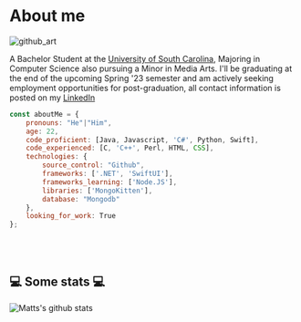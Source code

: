 # About me
![github_art](https://user-images.githubusercontent.com/77406076/210678777-e8b260a5-6caf-4a4c-8faf-668c84bfaf27.jpg)



<p>
    A Bachelor Student at the <a href="https://sc.edu/">University of South Carolina</a>, Majoring in Computer Science also pursuing a Minor in Media Arts. I'll be
    graduating at the end of the upcoming Spring '23 semester and am actively seeking employment opportunities for post-graduation, all contact information is posted on
    my <a href="https://www.linkedin.com/in/mevinson/">LinkedIn</a></br>
</p>

```javascript
const aboutMe = {
    pronouns: "He"|"Him",
    age: 22,
    code_proficient: [Java, Javascript, 'C#', Python, Swift],
    code_experienced: [C, 'C++', Perl, HTML, CSS],
    technologies: {
        source_control: "Github",
        frameworks: ['.NET', 'SwiftUI'],
        frameworks_learning: ['Node.JS'],
        libraries: ['MongoKitten'],
        database: "Mongodb"
    },
    looking_for_work: True
};
```

</br></br>
<h2>💻 Some stats 💻</h2>

![Matts's github stats](https://github-readme-stats.vercel.app/api?username=mevinson&show_icons=true&title_color=fff&icon_color=79ff97&text_color=9f9f9f&bg_color=151515)
